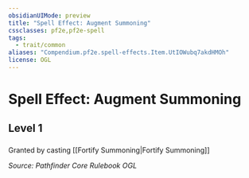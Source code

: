 ```yaml
---
obsidianUIMode: preview
title: "Spell Effect: Augment Summoning"
cssclasses: pf2e,pf2e-spell
tags:
  - trait/common
aliases: "Compendium.pf2e.spell-effects.Item.UtIOWubq7akdHMOh"
license: OGL
---
```

# Spell Effect: Augment Summoning
## Level 1
### 






Granted by casting [[Fortify Summoning|Fortify Summoning]]

*Source: Pathfinder Core Rulebook*
*OGL*